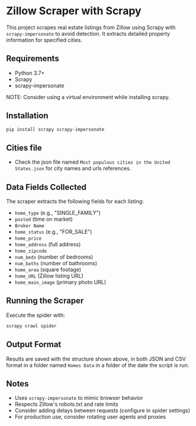 # Zillow Scraper with Scrapy

This project scrapes real estate listings from Zillow using Scrapy with `scrapy-impersonate` to avoid detection. It extracts detailed property information for specified cities.

## Requirements

- Python 3.7+
- Scrapy
- scrapy-impersonate

NOTE: Consider using a virtual environment while installing scrapy.

## Installation

```bash
pip install scrapy scrapy-impersonate
```

## Cities file
 - Check the json file named `Most populous cities in the United States.json` for city names and urls references.

## Data Fields Collected

The scraper extracts the following fields for each listing:
- `home_type` (e.g., "SINGLE_FAMILY")
- `posted` (time on market)
- `Broker Name`
- `home_status` (e.g., "FOR_SALE")
- `home_price`
- `home_address` (full address)
- `home_zipcode`
- `num_beds` (number of bedrooms)
- `num_baths` (number of bathrooms)
- `home_area` (square footage)
- `home_URL` (Zillow listing URL)
- `home_main_image` (primary photo URL)

## Running the Scraper

Execute the spider with:

```bash
scrapy crawl spider
```

## Output Format

Results are saved with the structure shown above, in both JSON and CSV format in a folder named `Homes Data` in a folder of the date the script is run.

## Notes

- Uses `scrapy-impersonate` to mimic browser behavior
- Respects Zillow's robots.txt and rate limits
- Consider adding delays between requests (configure in spider settings)
- For production use, consider rotating user agents and proxies